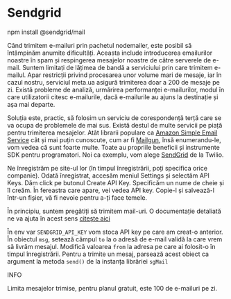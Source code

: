 # Sendgrid

npm install @sendgrid/mail

Când trimitem e-mailuri prin pachetul nodemailer, este posibil să întâmpinăm anumite dificultăți. Aceasta include introducerea emailurilor noastre în spam și respingerea mesajelor noastre de către serverele de e-mail. Suntem limitați de lățimea de bandă a serviciului prin care trimitem e-mailul. Apar restricții privind procesarea unor volume mari de mesaje, iar în cazul nostru, serviciul meta.ua asigură trimiterea doar a 200 de mesaje pe zi. Există probleme de analiză, urmărirea performanței e-mailurilor, modul în care utilizatorii citesc e-mailurile, dacă e-mailurile au ajuns la destinație și așa mai departe.

Soluția este, practic, să folosim un serviciu de corespondență terță care se va ocupa de problemele de mai sus. Există destul de multe servicii pe piață pentru trimiterea mesajelor. Atât librarii populare ca [Amazon Simple Email Service](https://aws.amazon.com/ses) cât și mai puțin cunoscute, cum ar fi [Mailgun](https://www.mailgun.com/), însă enumerandu-le, vom vedea că sunt foarte multe. Toate au propriile beneficii și instrumente SDK pentru programatori. Noi ca exemplu, vom alege [SendGrid](https://sendgrid.com/) de la Twilio.

Ne înregistrăm pe site-ul lor (în timpul înregistrării, poți specifica orice companie). Odată înregistrat, accesăm meniul Settings și selectăm API Keys. Dăm click pe butonul Create API Key. Specificăm un nume de cheie și îl creăm. În fereastra care apare, vei vedea API key. Copie-l și salvează-l într-un fișier, vă fi nevoie pentru a-ți face temele.

În principiu, suntem pregătiți să trimitem mail-uri. O documentație detaliată ne va ajuta în acest sens [citește aici](https://sendgrid.com/docs/for-developers/sending-email/quickstart-nodejs/)

În env var `SENDGRID_API_KEY` vom stoca API key pe care am creat-o anterior. În obiectul `msg`, setează câmpul `to` la o adresă de e-mail validă la care vrem să livrăm mesajul. Modifică valoarea `from` la adresa pe care ai folosit-o în timpul înregistrării. Pentru a trimite un mesaj, parsează acest obiect ca argument la metoda `send()` de la instanța librăriei `sgMail`

INFO

Limita mesajelor trimise, pentru planul gratuit, este 100 de e-mailuri pe zi.
